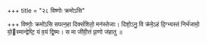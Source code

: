 +++
title = "२८ विष्णोः क्रमोऽसि"

+++
विष्णोः॒ क्रमो॑ऽसि सपत्न॒हा दिक्सं॑शितो॒ मन॑स्तेजाः। दिशो॒ऽनु॒ वि क्र॑मे॒ऽहं दि॒ग्भ्यस्तं निर्भ॑जामो॒ यो॒स्मान्द्वेष्टि॒ यं व॒यं द्वि॒ष्मः। स मा जी॑वी॒त्तं प्रा॒णो ज॑हातु ॥